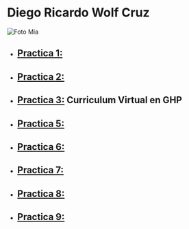 # Diego Ricardo Wolf Cruz

![Foto Mía](https://scontent.fmex2-2.fna.fbcdn.net/v/t39.30808-6/303429096_2228142677355246_5077615512543719256_n.jpg?_nc_cat=100&ccb=1-7&_nc_sid=6ee11a&_nc_eui2=AeGZEm0UNbQHYX_Z31EOtfrISvVqkiv8hzlK9WqSK_yHOVVFWoAUE48aiRgN4mLaHzgzBTy80B1-a7SaB_bA6vis&_nc_ohc=xLNEAVmgA6UQ7kNvgEu_kYC&_nc_oc=AdnJLSE4Rl9Z7y1hfhwoqFRq_bwctkYLltQ-O48Fot-0pq3T83kj1wDSg1RiV6ssX5X3HHXk_SX5aTY-qa7qVau6&_nc_zt=23&_nc_ht=scontent.fmex2-2.fna&_nc_gid=9XH1UaECsfMrHoIUsWaKyg&oh=00_AYHcVW78aHTSfsCQcrQqE73EIZYVSzXhZcxmlcg0MWVjgg&oe=67E784A1)

- ## [Practica 1:](practica1.md)
- ## [Practica 2:](practica2.md)
- ## [Practica 3:](docs/index.html) Curriculum Virtual en GHP
- ## [Practica 5:](https://uwuolf.github.io/5toSemestre/)
- ## [Practica 6:](docs/practica-6/main.js)
- ## [Practica 7:](docs/practica-7/main.js)
- ## [Practica 8:](docs/practica-8/main.js)
- ## [Practica 9:](https://uwuolf.github.io/5toSemestre/)